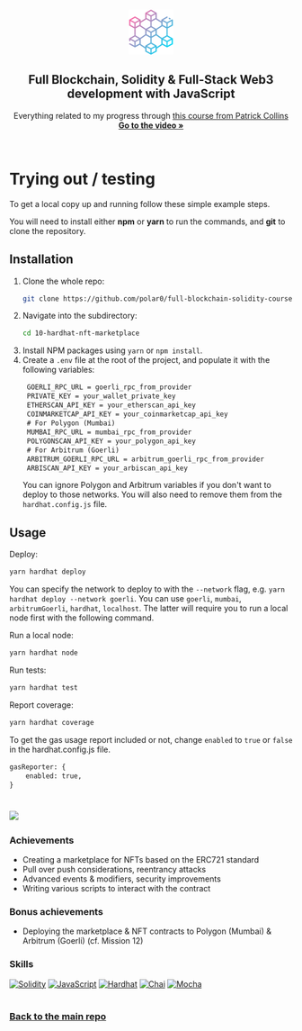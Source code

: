 <a name="readme-top"></a>

<!-- PROJECT LOGO -->
<br />
<div align="center">
  <a href="https://github.com/polar0/full-blockchain-solidity-course-js">
    <img src="../images/blockchain.png" alt="Logo" width="80" height="80">
  </a>

<h2 align="center">Full Blockchain, Solidity & Full-Stack Web3 development with JavaScript </h3>

  <p align="center">
    Everything related to my progress through <a href="https://youtu.be/gyMwXuJrbJQ">this course from Patrick Collins</a>
    <br />
    <a href="https://youtu.be/gyMwXuJrbJQ"><strong>Go to the video »</strong></a>
  </p>
</div>

<br />

# Trying out / testing

<p>To get a local copy up and running follow these simple example steps.</p>
<p>You will need to install either <strong>npm</strong> or <strong>yarn</strong> to run the commands, and <strong>git</strong> to clone the repository.</p>

## Installation

1. Clone the whole repo:
   ```sh
   git clone https://github.com/polar0/full-blockchain-solidity-course-js.git
   ```
2. Navigate into the subdirectory:
   ```sh
   cd 10-hardhat-nft-marketplace
   ```
3. Install NPM packages using `yarn` or `npm install`.
4. Create a `.env` file at the root of the project, and populate it with the following variables:
   ```properties
    GOERLI_RPC_URL = goerli_rpc_from_provider
    PRIVATE_KEY = your_wallet_private_key
    ETHERSCAN_API_KEY = your_etherscan_api_key
    COINMARKETCAP_API_KEY = your_coinmarketcap_api_key
    # For Polygon (Mumbai)
    MUMBAI_RPC_URL = mumbai_rpc_from_provider
    POLYGONSCAN_API_KEY = your_polygon_api_key
    # For Arbitrum (Goerli)
    ARBITRUM_GOERLI_RPC_URL = arbitrum_goerli_rpc_from_provider
    ARBISCAN_API_KEY = your_arbiscan_api_key
   ```
   You can ignore Polygon and Arbitrum variables if you don't want to deploy to those networks. You will also need to remove them from the `hardhat.config.js` file.

## Usage

Deploy:

```sh
yarn hardhat deploy
```

You can specify the network to deploy to with the `--network` flag, e.g. `yarn hardhat deploy --network goerli`. You can use `goerli`, `mumbai`, `arbitrumGoerli`, `hardhat`, `localhost`. The latter will require you to run a local node first with the following command.

Run a local node:

```sh
yarn hardhat node
```

Run tests:

```sh
yarn hardhat test
```

Report coverage:

```sh
yarn hardhat coverage
```

To get the gas usage report included or not, change `enabled` to `true` or `false` in the hardhat.config.js file.

```properties
gasReporter: {
    enabled: true,
}
```

#

<a href="https://github.com/polar0/full-blockchain-solidity-course-js/tree/main/10-hardhat-nft-marketplace" id="mission-10"><img src="https://shields.io/badge/Mission%2010%20-%20Hardhat%20●%20NFT%20Marketplace%20(Lesson%2015)-742EC0?style=for-the-badge&logo=target" height="35" /></a>

### Achievements

- Creating a marketplace for NFTs based on the ERC721 standard
- Pull over push considerations, reentrancy attacks
- Advanced events & modifiers, security improvements
- Writing various scripts to interact with the contract

### Bonus achievements

- Deploying the marketplace & NFT contracts to Polygon (Mumbai) & Arbitrum (Goerli) (cf. Mission 12)

### Skills

[![Solidity]](https://soliditylang.org/)
[![JavaScript]](https://developer.mozilla.org/fr/docs/Web/JavaScript)
[![Hardhat]](https://hardhat.org/)
[![Chai]](https://www.chaijs.com/)
[![Mocha]](https://mochajs.org/)

#

### [Back to the main repo](https://github.com/polar0/full-blockchain-solidity-course-js)

[solidity]: https://custom-icon-badges.demolab.com/badge/Solidity-3C3C3D?style=for-the-badge&logo=solidity&logoColor=white
[javascript]: https://img.shields.io/badge/JavaScript-F7DF1E.svg?style=for-the-badge&logo=JavaScript&logoColor=black
[hardhat]: https://custom-icon-badges.demolab.com/badge/Hardhat-181A1F?style=for-the-badge&logo=hardhat
[chai]: https://img.shields.io/badge/Chai-A30701.svg?style=for-the-badge&logo=Chai&logoColor=white
[mocha]: https://custom-icon-badges.demolab.com/badge/Mocha-87694D?style=for-the-badge&logo=mocha&logoColor=white
